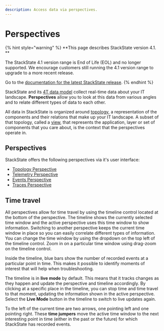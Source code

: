 ```yaml
---
description: Access data via perspectives.
---
```


# Perspectives

{% hint style="warning" %}
**This page describes StackState version 4.1. **

The StackState 4.1 version range is End of Life (EOL) and no longer supported. We encourage customers still running the 4.1 version range to upgrade to a more recent release.

Go to the [documentation for the latest StackState release](https://docs.stackstate.com/).
{% endhint %}

StackState and its [4T data model](../introduction-to-stackstate/4t_data_model.md) collect real-time data about your IT landscape. **Perspectives** allow you to look at this data from various angles and to relate different types of data to each other.

All data in StackState is organized around [topology](../introduction-to-stackstate/4t_data_model.md#topology), a representation of the components and their relations that make up your IT landscape. A subset of that topology, called a [view](./), that represents the application, layer or set of components that you care about, is the context that the perspectives operate in.

## Perspectives

StackState offers the following perspectives via it's user interface:

* [Topology Perspective](topology_perspective.md)
* [Telemetry Perspective](telemetry_perspective.md)
* [Events Perspective](events_perspective.md)
* [Traces Perspective](traces_perspective.md)

## Time travel

All perspectives allow for time travel by using the timeline control located at the bottom of the perspective. The timeline shows the currently selected time window and the active perspective uses this time window to show information. Switching to another perspective keeps the current time window in place so you can easily correlate different types of information. You can change the time window by using the dropdown on the top left of the timeline control. Zoom in on a particular time window using drag-zoom on the timeline control.

Inside the timeline, blue bars show the number of recorded events at a particular point in time. This makes it possible to identify moments of interest that will help when troubleshooting.

The timeline is in **live mode** by default. This means that it tracks changes as they happen and update the perspective and timeline accordingly. By clicking at a specific place in the timeline, you can stop time and time travel to that moment, updating the information shown in the active perspective. Select the **Live Mode** button in the timeline to switch to live updates again.

To the left of the current time are two arrows, one pointing left and one pointing right. These **time jumpers** move the active time window to the next interesting point in time \(either in the past or the future\) for which StackState has recorded events.

